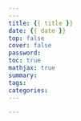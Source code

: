 ```yaml
---
​--- 
title: {{ title }} 
date: {{ date }} 
top: false 
cover: false 
password: 
toc: true 
mathjax: true 
summary: 
tags: 
categories: 
​---

---
```

